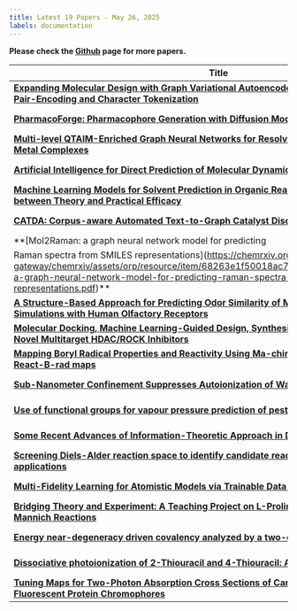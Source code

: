 ```yaml
---
title: Latest 19 Papers - May 26, 2025
labels: documentation
---
```

**Please check the [Github](https://github.com/hdj020402/chemrxiv-daily) page for more papers.**

| **Title** | **Date** |
| --- | --- |
| **[Expanding Molecular Design with Graph Variational Autoencoders: A Comparative Study of Pair-Encoding and Character Tokenization](https://chemrxiv.org/engage/api-gateway/chemrxiv/assets/orp/resource/item/6829051ee561f77ed46d15e9/original/expanding-molecular-design-with-graph-variational-autoencoders-a-comparative-study-of-pair-encoding-and-character-tokenization.pdf)** | 2025-05-23 |
| **[PharmacoForge: Pharmacophore Generation with Diffusion Models](https://chemrxiv.org/engage/api-gateway/chemrxiv/assets/orp/resource/item/682caefd3ba0887c33e42019/original/pharmaco-forge-pharmacophore-generation-with-diffusion-models.pdf)** | 2025-05-22 |
| **[Multi-level QTAIM-Enriched Graph Neural Networks for Resolving Properties of Transition Metal Complexes](https://chemrxiv.org/engage/api-gateway/chemrxiv/assets/orp/resource/item/682b51561a8f9bdab5b22b70/original/multi-level-qtaim-enriched-graph-neural-networks-for-resolving-properties-of-transition-metal-complexes.pdf)** | 2025-05-22 |
| **[Artificial Intelligence for Direct Prediction of Molecular Dynamics Across Chemical Space](https://chemrxiv.org/engage/api-gateway/chemrxiv/assets/orp/resource/item/68282c4850018ac7c5a92eed/original/artificial-intelligence-for-direct-prediction-of-molecular-dynamics-across-chemical-space.pdf)** | 2025-05-21 |
| **[Machine Learning Models for Solvent Prediction in Organic Reactions: Bridging the Gap between Theory and Practical Efficacy](https://chemrxiv.org/engage/api-gateway/chemrxiv/assets/orp/resource/item/68272768927d1c2e6619e850/original/machine-learning-models-for-solvent-prediction-in-organic-reactions-bridging-the-gap-between-theory-and-practical-efficacy.pdf)** | 2025-05-20 |
| **[CATDA: Corpus-aware Automated Text-to-Graph Catalyst Discovery Agent](https://chemrxiv.org/engage/api-gateway/chemrxiv/assets/orp/resource/item/6826bc6650018ac7c575cb32/original/catda-corpus-aware-automated-text-to-graph-catalyst-discovery-agent.pdf)** | 2025-05-19 |
| **[Mol2Raman: a graph neural network model for predicting
Raman spectra from SMILES representations](https://chemrxiv.org/engage/api-gateway/chemrxiv/assets/orp/resource/item/68263e1f50018ac7c5659c45/original/mol2raman-a-graph-neural-network-model-for-predicting-raman-spectra-from-smiles-representations.pdf)** | 2025-05-19 |
| **[A Structure-Based Approach for Predicting Odor Similarity of Molecules via Docking Simulations with Human Olfactory Receptors](https://chemrxiv.org/engage/api-gateway/chemrxiv/assets/orp/resource/item/681eae8150018ac7c5412289/original/a-structure-based-approach-for-predicting-odor-similarity-of-molecules-via-docking-simulations-with-human-olfactory-receptors.pdf)** | 2025-05-19 |
| **[Molecular Docking, Machine Learning-Guided Design, Synthesis, and Biological Evaluation of Novel Multitarget HDAC/ROCK Inhibitors](https://chemrxiv.org/engage/api-gateway/chemrxiv/assets/orp/resource/item/682c8b293ba0887c33dd1404/original/molecular-docking-machine-learning-guided-design-synthesis-and-biological-evaluation-of-novel-multitarget-hdac-rock-inhibitors.pdf)** | 2025-05-22 |
| **[Mapping Boryl Radical Properties and Reactivity Using Ma-chine Learning: the B-rad and React-B-rad maps](https://chemrxiv.org/engage/api-gateway/chemrxiv/assets/orp/resource/item/682b13131a8f9bdab5ab7867/original/mapping-boryl-radical-properties-and-reactivity-using-ma-chine-learning-the-b-rad-and-react-b-rad-maps.pdf)** | 2025-05-21 |
| **[Sub-Nanometer Confinement Suppresses Autoionization of Water](https://chemrxiv.org/engage/api-gateway/chemrxiv/assets/orp/resource/item/68279cb5e561f77ed4395e6c/original/sub-nanometer-confinement-suppresses-autoionization-of-water.pdf)** | 2025-05-21 |
| **[Use of functional groups for vapour pressure prediction of pesticides](https://chemrxiv.org/engage/api-gateway/chemrxiv/assets/orp/resource/item/6827090be561f77ed42627bf/original/use-of-functional-groups-for-vapour-pressure-prediction-of-pesticides.pdf)** | 2025-05-20 |
| **[Some Recent Advances of Information-Theoretic Approach in Density Functional Theory](https://chemrxiv.org/engage/api-gateway/chemrxiv/assets/orp/resource/item/6826760450018ac7c56f0411/original/some-recent-advances-of-information-theoretic-approach-in-density-functional-theory.pdf)** | 2025-05-19 |
| **[Screening Diels-Alder reaction space to identify candidate reactions for self-healing polymer applications](https://chemrxiv.org/engage/api-gateway/chemrxiv/assets/orp/resource/item/68222a1f927d1c2e664734b6/original/screening-diels-alder-reaction-space-to-identify-candidate-reactions-for-self-healing-polymer-applications.pdf)** | 2025-05-19 |
| **[Multi-Fidelity Learning for Atomistic Models via Trainable Data Embeddings](https://chemrxiv.org/engage/api-gateway/chemrxiv/assets/orp/resource/item/6824b116e561f77ed4cb6b2f/original/multi-fidelity-learning-for-atomistic-models-via-trainable-data-embeddings.pdf)** | 2025-05-19 |
| **[Bridging Theory and Experiment: A Teaching Project on L-Proline-Catalyzed Asymmetric Mannich Reactions](https://chemrxiv.org/engage/api-gateway/chemrxiv/assets/orp/resource/item/682dda8cc1cb1ecda08fda87/original/bridging-theory-and-experiment-a-teaching-project-on-l-proline-catalyzed-asymmetric-mannich-reactions.pdf)** | 2025-05-23 |
| **[Energy near-degeneracy driven covalency analyzed by a two-electron two-orbital model](https://chemrxiv.org/engage/api-gateway/chemrxiv/assets/orp/resource/item/6826410a927d1c2e66fcf011/original/energy-near-degeneracy-driven-covalency-analyzed-by-a-two-electron-two-orbital-model.pdf)** | 2025-05-19 |
| **[Dissociative photoionization of 2-Thiouracil and 4-Thiouracil: A molecular dynamics study](https://chemrxiv.org/engage/api-gateway/chemrxiv/assets/orp/resource/item/6824cb05e561f77ed4d03b1c/original/dissociative-photoionization-of-2-thiouracil-and-4-thiouracil-a-molecular-dynamics-study.pdf)** | 2025-05-19 |
| **[Tuning Maps for Two-Photon Absorption Cross Sections of Canonical and Non-Canonical Fluorescent Protein Chromophores](https://chemrxiv.org/engage/api-gateway/chemrxiv/assets/orp/resource/item/6824b31d927d1c2e66bdb070/original/tuning-maps-for-two-photon-absorption-cross-sections-of-canonical-and-non-canonical-fluorescent-protein-chromophores.pdf)** | 2025-05-19 |

